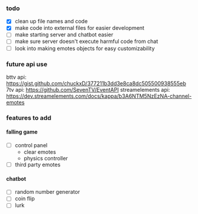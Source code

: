 ### todo
- [x] clean up file names and code
- [x] make code into external files for easier development
- [ ] make starting server and chatbot easier 
- [ ] make sure server doesn't execute harmful code from chat
- [ ] look into making emotes objects for easy customizability

### future api use
bttv api: https://gist.github.com/chuckxD/377211b3dd3e8ca8dc505500938555eb
7tv api: https://github.com/SevenTV/EventAPI
streamelements api: https://dev.streamelements.com/docs/kappa/b3A6NTM5NzEzNA-channel-emotes

### features to add
#### falling game
- [ ] control panel
	- clear emotes
	- physics controller
- [ ] third party emotes
#### chatbot
- [ ] random number generator
- [ ] coin flip
- [ ] lurk
